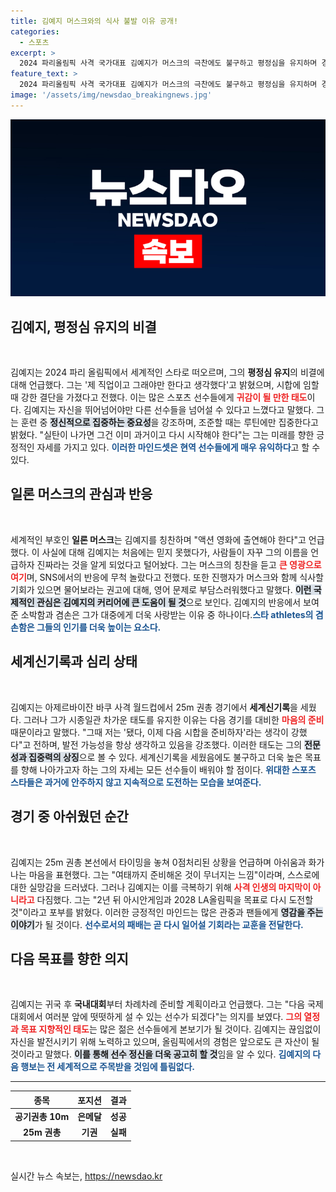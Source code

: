 ```yaml
---
title: 김예지 머스크와의 식사 불발 이유 공개!
categories:
  - 스포츠
excerpt: >
  2024 파리올림픽 사격 국가대표 김예지가 머스크의 극찬에도 불구하고 평정심을 유지하며 경쟁에 임하는 비결을 밝혔습니다. 그의 시크한 승부 근성과 향후 목표에 대해 집중 조명해봅니다.
feature_text: >
  2024 파리올림픽 사격 국가대표 김예지가 머스크의 극찬에도 불구하고 평정심을 유지하며 경쟁에 임하는 비결을 밝혔습니다. 그의 시크한 승부 근성과 향후 목표에 대해 집중 조명해봅니다.
image: '/assets/img/newsdao_breakingnews.jpg'
---
```


<p><img src="/assets/img/newsdao_breakingnews.jpg" alt="firstkoreanews 속보" /></p>

<h2 data-ke-size="size26">김예지, 평정심 유지의 비결</h2>

<p data-ke-size="size16">&nbsp;</p>

<p>김예지는 2024 파리 올림픽에서 세계적인 스타로 떠오르며, 그의 <b>평정심 유지</b>의 비결에 대해 언급했다. 그는 '제 직업이고 그래야만 한다고 생각했다'고 밝혔으며, 시합에 임할 때 강한 결단을 가졌다고 전했다. 이는 많은 스포츠 선수들에게 <b><span style="color: #ee2323;">귀감이 될 만한 태도</span></b>이다. 김예지는 자신을 뛰어넘어야만 다른 선수들을 넘어설 수 있다고 느꼈다고 말했다. 그는 훈련 중 <b><span style="background-color: #21538527;">정신적으로 집중하는 중요성</span></b>을 강조하며, 조준할 때는 루틴에만 집중한다고 밝혔다. "실탄이 나가면 그건 이미 과거이고 다시 시작해야 한다"는 그는 미래를 향한 긍정적인 자세를 가지고 있다. <b><span style="color: #1a5490;">이러한 마인드셋은 현역 선수들에게 매우 유익하다</span></b>고 할 수 있다.</p>

<h2 data-ke-size="size26">일론 머스크의 관심과 반응</h2>

<p data-ke-size="size16">&nbsp;</p>

<p>세계적인 부호인 <b>일론 머스크</b>는 김예지를 칭찬하며 "액션 영화에 출연해야 한다"고 언급했다. 이 사실에 대해 김예지는 처음에는 믿지 못했다가, 사람들이 자꾸 그의 이름을 언급하자 진짜라는 것을 알게 되었다고 털어놨다. 그는 머스크의 칭찬을 듣고 <b><span style="color: #ee2323;">큰 영광으로 여기</span></b>며, SNS에서의 반응에 무척 놀랐다고 전했다. 또한 진행자가 머스크와 함께 식사할 기회가 있으면 물어보라는 권고에 대해, 영어 문제로 부담스러워했다고 말했다. <b><span style="background-color: #21538527;">이런 국제적인 관심은 김예지의 커리어에 큰 도움이 될 것</span></b>으로 보인다. 김예지의 반응에서 보여준 소박함과 겸손은 그가 대중에게 더욱 사랑받는 이유 중 하나이다.<b><span style="color: #1a5490;">스타 athletes의 겸손함은 그들의 인기를 더욱 높이는 요소다.</span></b></p>

<h2 data-ke-size="size26">세계신기록과 심리 상태</h2>

<p data-ke-size="size16">&nbsp;</p>

<p>김예지는 아제르바이잔 바쿠 사격 월드컵에서 25m 권총 경기에서 <b>세계신기록</b>을 세웠다. 그러나 그가 시종일관 차가운 태도를 유지한 이유는 다음 경기를 대비한 <b><span style="color: #ee2323;">마음의 준비</span></b> 때문이라고 말했다. "그때 저는 '됐다, 이제 다음 시합을 준비하자'라는 생각이 강했다"고 전하며, 발전 가능성을 항상 생각하고 있음을 강조했다. 이러한 태도는 그의 <b><span style="background-color: #21538527;">전문성과 집중력의 상징</span></b>으로 볼 수 있다. 세계신기록을 세웠음에도 불구하고 더욱 높은 목표를 향해 나아가고자 하는 그의 자세는 모든 선수들이 배워야 할 점이다. <b><span style="color: #1a5490;">위대한 스포츠 스타들은 과거에 안주하지 않고 지속적으로 도전하는 모습을 보여준다.</span></b></p>

<h2 data-ke-size="size26">경기 중 아쉬웠던 순간</h2>

<p data-ke-size="size16">&nbsp;</p>

<p>김예지는 25m 권총 본선에서 타이밍을 놓쳐 0점처리된 상황을 언급하며 아쉬움과 화가 나는 마음을 표현했다. 그는 "여태까지 준비해온 것이 무너지는 느낌"이라며, 스스로에 대한 실망감을 드러냈다. 그러나 김예지는 이를 극복하기 위해 <b><span style="color: #ee2323;">사격 인생의 마지막이 아니라고</span></b> 다짐했다. 그는 "2년 뒤 아시안게임과 2028 LA올림픽을 목표로 다시 도전할 것"이라고 포부를 밝혔다. 이러한 긍정적인 마인드는 많은 관중과 팬들에게 <b><span style="background-color: #21538527;">영감을 주는 이야기</span></b>가 될 것이다. <b><span style="color: #1a5490;">선수로서의 패배는 곧 다시 일어설 기회라는 교훈을 전달한다.</span></b></p>

<h2 data-ke-size="size26">다음 목표를 향한 의지</h2>

<p data-ke-size="size16">&nbsp;</p>

<p>김예지는 귀국 후 <b>국내대회</b>부터 차례차례 준비할 계획이라고 언급했다. 그는 "다음 국제대회에서 여러분 앞에 떳떳하게 설 수 있는 선수가 되겠다"는 의지를 보였다. <b><span style="color: #ee2323;">그의 열정과 목표 지향적인 태도</span></b>는 많은 젊은 선수들에게 본보기가 될 것이다. 김예지는 끊임없이 자신을 발전시키기 위해 노력하고 있으며, 올림픽에서의 경험은 앞으로도 큰 자산이 될 것이라고 말했다. <b><span style="background-color: #21538527;">이를 통해 선수 정신을 더욱 공고히 할 것</span></b>임을 알 수 있다. <b><span style="color: #1a5490;">김예지의 다음 행보는 전 세계적으로 주목받을 것임에 틀림없다.</span></b></p>

<hr>

<table>
  <thead>
    <tr>
      <th style="text-align: center;"><b>종목</b></th>
      <th style="text-align: center;"><b>포지션</b></th>
      <th style="text-align: center;"><b>결과</b></th>
    </tr>
  </thead>
  <tbody>
    <tr>
      <td style="text-align: center; height: 17px;"><b>공기권총 10m</b></td>
      <td style="text-align: center; height: 17px;"><b>은메달</b></td>
      <td style="text-align: center; height: 17px;"><b>성공</b></td>
    </tr>
    <tr>
      <td style="text-align: center; height: 17px;"><b>25m 권총</b></td>
      <td style="text-align: center; height: 17px;"><b>기권</b></td>
      <td style="text-align: center; height: 17px;"><b>실패</b></td>
    </tr>
  </tbody>
</table>

<p data-ke-size="size16">&nbsp;</p>
실시간 뉴스 속보는, <a href="https://newsdao.kr" rel="dofollow">https://newsdao.kr</a>


